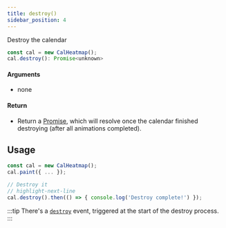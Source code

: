 ```yaml
---
title: destroy()
sidebar_position: 4
---
```


<p className="subhead">Destroy the calendar</p>

```js
const cal = new CalHeatmap();
cal.destroy(): Promise<unknown>
```

#### Arguments

- none

#### Return

- Return a [Promise](https://developer.mozilla.org/en-US/docs/Web/JavaScript/Reference/Global_Objects/Promise), which will resolve once the calendar finished destroying (after all animations completed).

## Usage

```js
const cal = new CalHeatmap();
cal.paint({ ... });

// Destroy it
// highlight-next-line
cal.destroy().then(() => { console.log('Destroy complete!') });
```

:::tip
There's a [`destroy`](/events.md#destroy) event, triggered at the start of the destroy process.
:::
